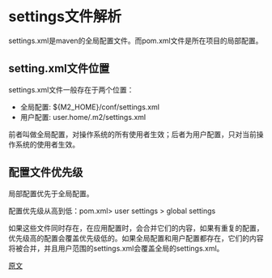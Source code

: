 # settings文件解析

settings.xml是maven的全局配置文件。而pom.xml文件是所在项目的局部配置。

## setting.xml文件位置

settings.xml文件一般存在于两个位置：

- 全局配置: ${M2_HOME}/conf/settings.xml
- 用户配置: user.home/.m2/settings.xml

前者叫做全局配置，对操作系统的所有使用者生效；后者为用户配置，只对当前操作系统的使用者生效。

## 配置文件优先级

局部配置优先于全局配置。

配置优先级从高到低：pom.xml> user settings > global settings

如果这些文件同时存在，在应用配置时，会合并它们的内容，如果有重复的配置，优先级高的配置会覆盖优先级低的。如果全局配置和用户配置都存在，它们的内容将被合并，并且用户范围的settings.xml会覆盖全局的settings.xml。







[原文](https://sq.163yun.com/blog/article/170713992193314816)
